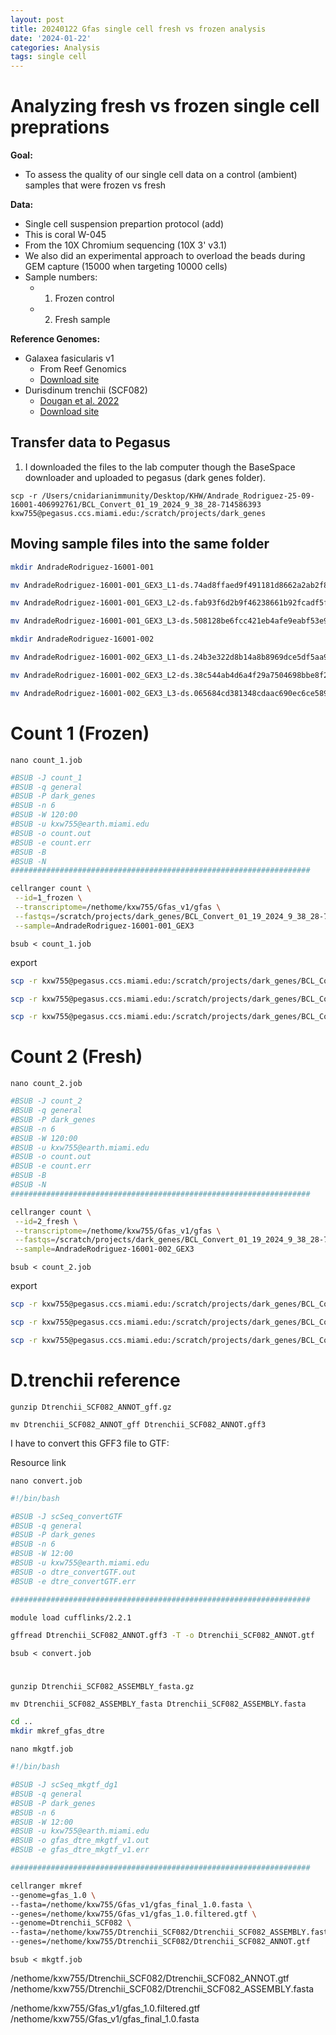 ```yaml
---
layout: post
title: 20240122 Gfas single cell fresh vs frozen analysis
date: '2024-01-22'
categories: Analysis
tags: single cell
---
```


# Analyzing fresh vs frozen single cell preprations 

**Goal:**
- To assess the quality of our single cell data on a control (ambient) samples that were frozen vs fresh

**Data:**
- Single cell suspension prepartion protocol (add)
- This is coral W-045
- From the 10X Chromium sequencing (10X 3' v3.1)
- We also did an experimental approach to overload the beads during GEM capture (15000 when targeting 10000 cells)
- Sample numbers: 
    - 1. Frozen control
    - 2. Fresh sample 

**Reference Genomes:**
- Galaxea fasicularis v1 
    - From Reef Genomics
    - [Download site](http://gfas.reefgenomics.org/)
- Durisdinum trenchii (SCF082)
    - [Dougan et al. 2022](https://www.biorxiv.org/content/10.1101/2022.04.10.487810v1.full.pdf)
    - [Download site](https://espace.library.uq.edu.au/view/UQ:27da3e7)

## Transfer data to Pegasus 

1. I downloaded the files to the lab computer though the BaseSpace downloader and uploaded to pegasus (dark genes folder). 

`scp -r /Users/cnidarianimmunity/Desktop/KHW/Andrade_Rodriguez-25-09-16001-406992761/BCL_Convert_01_19_2024_9_38_28-714586393 kxw755@pegasus.ccs.miami.edu:/scratch/projects/dark_genes`

## Moving sample files into the same folder

```bash
mkdir AndradeRodriguez-16001-001

mv AndradeRodriguez-16001-001_GEX3_L1-ds.74ad8ffaed9f491181d8662a2ab2f80c/*gz AndradeRodriguez-16001-001/

mv AndradeRodriguez-16001-001_GEX3_L2-ds.fab93f6d2b9f46238661b92fcadf5fd6/*gz AndradeRodriguez-16001-001/

mv AndradeRodriguez-16001-001_GEX3_L3-ds.508128be6fcc421eb4afe9eabf53e973/*gz AndradeRodriguez-16001-001/
```

```bash
mkdir AndradeRodriguez-16001-002

mv AndradeRodriguez-16001-002_GEX3_L1-ds.24b3e322d8b14a8b8969dce5df5aa989/*gz AndradeRodriguez-16001-002/

mv AndradeRodriguez-16001-002_GEX3_L2-ds.38c544ab4d6a4f29a7504698bbe8f264/*gz AndradeRodriguez-16001-002/

mv AndradeRodriguez-16001-002_GEX3_L3-ds.065684cd381348cdaac690ec6ce589c2/*gz AndradeRodriguez-16001-002/
```


# Count 1 (Frozen)

`nano count_1.job`

```bash
#BSUB -J count_1
#BSUB -q general
#BSUB -P dark_genes
#BSUB -n 6
#BSUB -W 120:00
#BSUB -u kxw755@earth.miami.edu
#BSUB -o count.out
#BSUB -e count.err
#BSUB -B
#BSUB -N
###################################################################

cellranger count \
 --id=1_frozen \
 --transcriptome=/nethome/kxw755/Gfas_v1/gfas \
 --fastqs=/scratch/projects/dark_genes/BCL_Convert_01_19_2024_9_38_28-714586393/AndradeRodriguez-16001-001 \
 --sample=AndradeRodriguez-16001-001_GEX3
```

`bsub < count_1.job`

export

```bash
scp -r kxw755@pegasus.ccs.miami.edu:/scratch/projects/dark_genes/BCL_Convert_01_19_2024_9_38_28-714586393/AndradeRodriguez-16001-001/1_frozen/outs/filtered_feature_bc_matrix.h5 /Users/kevinwong/MyProjects/DarkGenes_Bleaching_Comparison/output/CellRanger/20240123_1_frozen_filt_feature_bc_matrix.h5

scp -r kxw755@pegasus.ccs.miami.edu:/scratch/projects/dark_genes/BCL_Convert_01_19_2024_9_38_28-714586393/AndradeRodriguez-16001-001/1_frozen/outs/web_summary.html /Users/kevinwong/MyProjects/DarkGenes_Bleaching_Comparison/output/CellRanger/20240123_1_frozen_web_summary.html

scp -r kxw755@pegasus.ccs.miami.edu:/scratch/projects/dark_genes/BCL_Convert_01_19_2024_9_38_28-714586393/AndradeRodriguez-16001-001/1_frozen/outs/metrics_summary.csv /Users/kevinwong/MyProjects/DarkGenes_Bleaching_Comparison/output/CellRanger/20240123_1_frozen_metrics_summary.csv
```


# Count 2 (Fresh)

`nano count_2.job`

```bash
#BSUB -J count_2
#BSUB -q general
#BSUB -P dark_genes
#BSUB -n 6
#BSUB -W 120:00
#BSUB -u kxw755@earth.miami.edu
#BSUB -o count.out
#BSUB -e count.err
#BSUB -B
#BSUB -N
###################################################################

cellranger count \
 --id=2_fresh \
 --transcriptome=/nethome/kxw755/Gfas_v1/gfas \
 --fastqs=/scratch/projects/dark_genes/BCL_Convert_01_19_2024_9_38_28-714586393/AndradeRodriguez-16001-002 \
 --sample=AndradeRodriguez-16001-002_GEX3
```

`bsub < count_2.job`

export

```bash
scp -r kxw755@pegasus.ccs.miami.edu:/scratch/projects/dark_genes/BCL_Convert_01_19_2024_9_38_28-714586393/AndradeRodriguez-16001-002/2_fresh/outs/filtered_feature_bc_matrix.h5 /Users/kevinwong/MyProjects/DarkGenes_Bleaching_Comparison/output/CellRanger/20240123_2_fresh_filt_feature_bc_matrix.h5

scp -r kxw755@pegasus.ccs.miami.edu:/scratch/projects/dark_genes/BCL_Convert_01_19_2024_9_38_28-714586393/AndradeRodriguez-16001-002/2_fresh/outs/web_summary.html /Users/kevinwong/MyProjects/DarkGenes_Bleaching_Comparison/output/CellRanger/20240123_2_fresh_web_summary.html

scp -r kxw755@pegasus.ccs.miami.edu:/scratch/projects/dark_genes/BCL_Convert_01_19_2024_9_38_28-714586393/AndradeRodriguez-16001-002/2_fresh/outs/metrics_summary.csv /Users/kevinwong/MyProjects/DarkGenes_Bleaching_Comparison/output/CellRanger/20240123_2_fresh_metrics_summary.csv
```

# D.trenchii reference 

`gunzip Dtrenchii_SCF082_ANNOT_gff.gz`

`mv Dtrenchii_SCF082_ANNOT_gff Dtrenchii_SCF082_ANNOT.gff3`


I have to convert this GFF3 file to GTF:

Resource link

`nano convert.job`

```bash
#!/bin/bash

#BSUB -J scSeq_convertGTF
#BSUB -q general
#BSUB -P dark_genes
#BSUB -n 6
#BSUB -W 12:00
#BSUB -u kxw755@earth.miami.edu
#BSUB -o dtre_convertGTF.out
#BSUB -e dtre_convertGTF.err

###################################################################

module load cufflinks/2.2.1 

gffread Dtrenchii_SCF082_ANNOT.gff3 -T -o Dtrenchii_SCF082_ANNOT.gtf
```

`bsub < convert.job`

# 

`gunzip Dtrenchii_SCF082_ASSEMBLY_fasta.gz`

`mv Dtrenchii_SCF082_ASSEMBLY_fasta Dtrenchii_SCF082_ASSEMBLY.fasta`

```bash
cd ..
mkdir mkref_gfas_dtre
```

`nano mkgtf.job`

```bash
#!/bin/bash

#BSUB -J scSeq_mkgtf_dg1
#BSUB -q general
#BSUB -P dark_genes
#BSUB -n 6
#BSUB -W 12:00
#BSUB -u kxw755@earth.miami.edu
#BSUB -o gfas_dtre_mkgtf_v1.out
#BSUB -e gfas_dtre_mkgtf_v1.err

###################################################################

cellranger mkref 
--genome=gfas_1.0 \
--fasta=/nethome/kxw755/Gfas_v1/gfas_final_1.0.fasta \
--genes=/nethome/kxw755/Gfas_v1/gfas_1.0.filtered.gtf \
--genome=Dtrenchii_SCF082 \
--fasta=/nethome/kxw755/Dtrenchii_SCF082/Dtrenchii_SCF082_ASSEMBLY.fasta \ 
--genes=/nethome/kxw755/Dtrenchii_SCF082/Dtrenchii_SCF082_ANNOT.gtf
```

`bsub < mkgtf.job`

/nethome/kxw755/Dtrenchii_SCF082/Dtrenchii_SCF082_ANNOT.gtf
/nethome/kxw755/Dtrenchii_SCF082/Dtrenchii_SCF082_ASSEMBLY.fasta

/nethome/kxw755/Gfas_v1/gfas_1.0.filtered.gtf
/nethome/kxw755/Gfas_v1/gfas_final_1.0.fasta